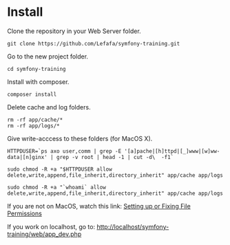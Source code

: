 Install
========================

Clone the repository in your Web Server folder.
```
git clone https://github.com/Lefafa/symfony-training.git
```
Go to the new project folder.
```
cd symfony-training
```
Install with composer.
```
composer install
```
Delete cache and log folders.
```
rm -rf app/cache/*
rm -rf app/logs/*
```
Give write-acccess to these folders (for MacOS X).
```
HTTPDUSER=`ps axo user,comm | grep -E '[a]pache|[h]ttpd|[_]www|[w]ww-data|[n]ginx' | grep -v root | head -1 | cut -d\  -f1`
```
```
sudo chmod -R +a "$HTTPDUSER allow delete,write,append,file_inherit,directory_inherit" app/cache app/logs
```
```
sudo chmod -R +a "`whoami` allow delete,write,append,file_inherit,directory_inherit" app/cache app/logs
```
If you are not on MacOS, watch this link: [Setting up or Fixing File Permissions][1]

If you work on localhost, go to: [http://localhost/symfony-training/web/app_dev.php][2]


[1]: http://symfony.com/doc/current/setup/file_permissions.html
[2]: http://localhost/symfony-training/web/app_dev.php

